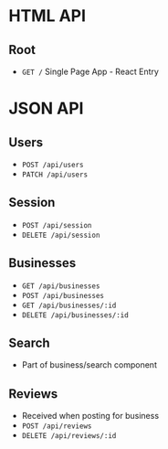 # HTML API
## Root
* `GET /` Single Page App - React Entry

# JSON API
## Users
* `POST /api/users`
* `PATCH /api/users`

## Session
* `POST /api/session`
* `DELETE /api/session`

## Businesses
* `GET /api/businesses`
* `POST /api/businesses`
* `GET /api/businesses/:id`
* `DELETE /api/businesses/:id`

## Search
* Part of business/search component

## Reviews
*  Received when posting for business
* `POST /api/reviews`
* `DELETE /api/reviews/:id`
